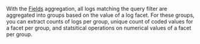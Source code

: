 With the <a href="https://docs.datadoghq.com/logs/explorer/#fields" target="_blank">Fields</a> aggregation, all logs matching the query filter are aggregated into groups based on the value of a log facet. For these groups, you can extract counts of logs per group, unique count of coded values for a facet per group, and statsitical operations on numerical values of a facet per group.